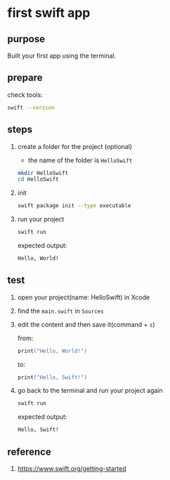 # first swift app 

## purpose

Built your first app using the terminal.

## prepare

check tools:

```bash
swift --version
```

## steps

1. create a folder for the project (optional)
    * the name of the folder is `HelloSwift`

    ```bash
    mkdir HelloSwift
    cd HelloSwift
    ```

2. init

    ```bash
    swift package init --type executable
    ```

3. run your project

    ```bash
    swift run
    ```

    expected output:

    ```bash
    Hello, World!
    ```

## test

1. open your project(name: HelloSwift) in Xcode

2. find the `main.swift` in `Sources`

3. edit the content and then save it(command + `s`)

    from:

    ```swift
    print("Hello, World!")
    ```

    to:
    ```swift
    print("Hello, Swift!")
    ```

4. go back to the terminal and run your project again

    ```bash
    swift run
    ```

    expected output:

    ```bash
    Hello, Swift!
    ```
 
 ## reference

 1. https://www.swift.org/getting-started
